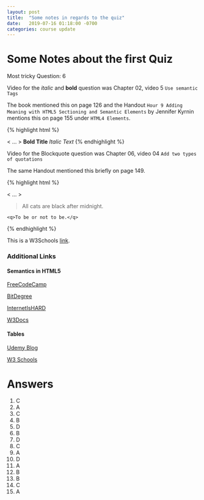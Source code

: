 ```yaml
---
layout: post
title:  "Some notes in regards to the quiz"
date:   2019-07-16 01:18:00 -0700
categories: course update
---
```


# Some Notes about the first Quiz

Most tricky Question: 6

Video for the *italic* and **bold** question was Chapter 02, video 5 ```Use semantic Tags```

The book mentioned this on page 126 and the Handout ```Hour 9 Adding Meaning with HTML5 Sectioning and Semantic Elements``` by Jennifer Kyrnin mentions this on page 155 under ```HTML4 Elements```.

{% highlight html %}
<html>
  <head>
    < ... >
  </head>
  <body>
    <strong>Bold Title</strong>
    <em>Italic Text</em>
  </body>
</head>
{% endhighlight %}

Video for the Blockquote question was Chapter 06, video 04 ```Add two types of quotations```

The same Handout mentioned this briefly on page 149.

{% highlight html %}
<html>
  <head>
    < ... >
  </head>
  <body>
    <blockquote cite="Rober A. Heinlein">
      All cats are black after midnight.
    </blockquote>

    <q>To be or not to be.</q>
  </body>
</head>
{% endhighlight %}

This is a W3Schools [link](https://www.w3schools.com/TAGS/tag_blockquote.asp).

### Additional Links

#### Semantics in HTML5

[FreeCodeCamp](https://guide.freecodecamp.org/html/html5-semantic-elements)

[BitDegree](https://www.bitdegree.org/learn/html5-semantic-tags)

[InternetIsHARD](https://internetingishard.com/html-and-css/semantic-html/)

[W3Docs](https://www.w3docs.com/learn-html/semantic-elements-in-html5.html)

#### Tables

[Udemy Blog](https://blog.udemy.com/html5-tables/)

[W3 Schools](https://www.w3schools.com/html/html_tables.asp)

# Answers

1. C
2. A
3. C
4. B
5. D
6. B
7. D
8. C
9. A
10. D
11. A
12. B
13. B
14. C
15. A
